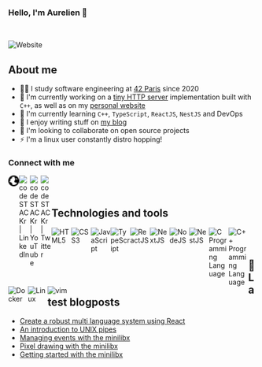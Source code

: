 
<!--
**aurelien-brabant/aurelien-brabant** is a ✨ _special_ ✨ repository because its `README.md` (this file) appears on your GitHub profile.

Here are some ideas to get you started:

- 🔭 I’m currently working on 
- 🌱 I’m currently learning ...
- 👯 I’m looking to collaborate on ...
- 🤔 I’m looking for help with ...
- 💬 Ask me about ...
- 📫 How to reach me: ...
- 😄 Pronouns: ...
- ⚡ Fun fact: ...
-->

### Hello, I'm Aurelien 👋

<br/>

![Website](https://img.shields.io/website?label=aurelienbrabant.fr&style=for-the-badge&url=https%3A%2F%2Faurelienbrabant.fr)

## About me

- 🧑‍🎓 I study software engineering at [42 Paris](https://42.fr/en/homepage/) since 2020
- 🔭 I'm currently working on a [tiny HTTP server](https://github.com/busshi/webserv) implementation built with `C++`, as well as on my [personal website](https://aurelienbrabant.fr)
- 🌱 I'm currently learning `C++`, `TypeScript`, `ReactJS`, `NestJS` and DevOps
- 📕 I enjoy writing stuff on [my blog](https://aurelienbrabant.fr/blog)
- 👯 I'm looking to collaborate on open source projects
- ⚡ I'm a linux user constantly distro hopping!

### Connect with me

[<img align="left" alt="codeSTACKr.com" width="22px" src="https://raw.githubusercontent.com/iconic/open-iconic/master/svg/globe.svg" />](https://aurelienbrabant.fr)
[<img align="left" alt="codeSTACKr | LinkedIn" width="22px" src="https://cdn.jsdelivr.net/npm/simple-icons@v3/icons/linkedin.svg" />](https://www.linkedin.com/in/aurelien-brabant)
[<img align="left" alt="codeSTACKr | YouTube" width="22px" src="https://cdn.jsdelivr.net/npm/simple-icons@v3/icons/youtube.svg" />](https://www.youtube.com/channel/UC9JjIHlcttAz6QJTVjVxsdg)
[<img align="left" alt="codeSTACKr | Twitter" width="22px" src="https://cdn.jsdelivr.net/npm/simple-icons@v3/icons/twitter.svg" />](https://twitter.com/aurelienb42)

<br />
<br />

## Technologies and tools

<img align="left" alt="HTML5" width="40px" src="https://aurelienbrabant.fr/technologies/html.png" />
<img align="left" alt="CSS3" width="40px" src="https://aurelienbrabant.fr/technologies/css.png" />
<img align="left" alt="JavaScript" width="40px" src="https://aurelienbrabant.fr/technologies/javascript.png" />
<img align="left" alt="TypeScript" width="40px" src="https://aurelienbrabant.fr/technologies/typescript.png" />
<img align="left" alt="ReactJS" width="40px" src="https://aurelienbrabant.fr/technologies/react.png" />
<img align="left" alt="NextJS" width="40px" src="https://aurelienbrabant.fr/technologies/nextjs.png" />
<img align="left" alt="NodeJS" width="40px" src="https://aurelienbrabant.fr/technologies/nodejs.png" />
<img align="left" alt="NestJS" width="40px" src="https://aurelienbrabant.fr/technologies/nestjs.svg" />

<img align="left" alt="C Programming Language" width="40px" src="https://aurelienbrabant.fr/technologies/c.png" />
<img align="left" alt="C++ Programming Language" width="40px" src="https://aurelienbrabant.fr/technologies/cpp.png" />


<img align="left" alt="Docker" width="40px" src="https://aurelienbrabant.fr/technologies/docker.png" />
<img align="left" alt="Linux" width="40px" src="https://aurelienbrabant.fr/technologies/tux.png" />


<img align="left" alt="vim" width="40px" src="https://aurelienbrabant.fr/technologies/vim.png" />

<br />
<br />

## 📕 Latest blogposts

<!-- BLOG-POST-LIST:START -->
- [Create a robust multi language system using React](https://aurelienbrabant.fr/blog/create-a-robust-multi-language-system-using-react)
- [An introduction to UNIX pipes](https://aurelienbrabant.fr/blog/an-introduction-to-unix-pipes)
- [Managing events with the minilibx](https://aurelienbrabant.fr/blog/events-with-the-minilibx)
- [Pixel drawing with the minilibx](https://aurelienbrabant.fr/blog/pixel-drawing-with-the-minilibx)
- [Getting started with the minilibx](https://aurelienbrabant.fr/blog/getting-started-with-the-minilibx)
<!-- BLOG-POST-LIST:END -->